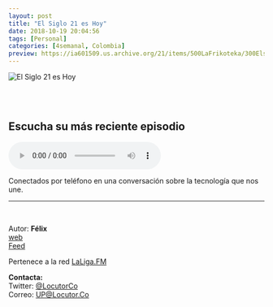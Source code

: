 ```yaml
---
layout: post
title: "El Siglo 21 es Hoy"
date: 2018-10-19 20:04:56
tags: [Personal]
categories: [4semanal, Colombia]
preview: https://ia601509.us.archive.org/21/items/500LaFrikoteka/300Elsiglo21eshoy2017-FlixRiao.jpg
---
```


![El Siglo 21 es Hoy](https://ia601509.us.archive.org/21/items/500LaFrikoteka/500Elsiglo21eshoy2017-FlixRiao.jpg)

<br/>
<br/>

## Escucha su más reciente episodio

<!--reproductor-feed=http://feeds.feedburner.com/siglo21-->
<!--reproductor-start-->
<audio id="audio" preload="auto" controls="" src="http://feedproxy.google.com/~r/siglo21/~5/dVHpazMjjts/podcast_1541785030.mp3"></audio>
<!--reproductor-end-->

Conectados por teléfono en una conversación sobre la tecnología que nos une.

_ _ _

<br>

Autor: **Félix**  
[web](https://www.elsiglo21eshoy.com/)  
[Feed](http://feeds.feedburner.com/siglo21)  


Pertenece a la red [LaLiga.FM](https://audioboom.com/channel/laliga-fm)  


**Contacta:**  
Twitter: [@LocutorCo](https://twitter.com/LocutorCo)  
Correo: [UP@Locutor.Co](mailto:UP@Locutor.Co)  

